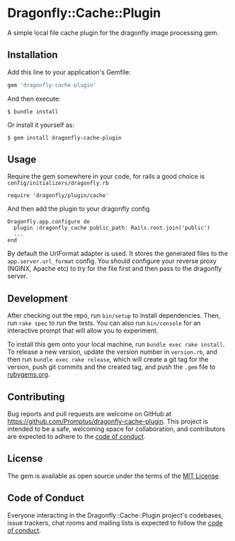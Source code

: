 # Dragonfly::Cache::Plugin

A simple local file cache plugin for the dragonfly image processing gem.

## Installation

Add this line to your application's Gemfile:

```ruby
gem 'dragonfly-cache-plugin'
```

And then execute:

    $ bundle install

Or install it yourself as:

    $ gem install dragonfly-cache-plugin

## Usage

Require the gem somewhere in your code, for rails a good choice is `config/initializers/dragonfly.rb`

    require 'dragonfly/plugin/cache'

And then add the plugin to your dragonfly config

    Dragonfly.app.configure do
      plugin :dragonfly_cache public_path: Rails.root.join('public')
      ...
    end

By default the UrlFormat adapter is used. It stores the generated files to the `app.server.url_format` config. You should configure your reverse proxy (NGINX, Apache etc) to try for the file first and then pass to the dragonfly server.

## Development

After checking out the repo, run `bin/setup` to install dependencies. Then, run `rake spec` to run the tests. You can also run `bin/console` for an interactive prompt that will allow you to experiment.

To install this gem onto your local machine, run `bundle exec rake install`. To release a new version, update the version number in `version.rb`, and then run `bundle exec rake release`, which will create a git tag for the version, push git commits and the created tag, and push the `.gem` file to [rubygems.org](https://rubygems.org).

## Contributing

Bug reports and pull requests are welcome on GitHub at https://github.com/Promptus/dragonfly-cache-plugin. This project is intended to be a safe, welcoming space for collaboration, and contributors are expected to adhere to the [code of conduct](https://github.com/Promptus/dragonfly-cache-plugin/blob/main/CODE_OF_CONDUCT.md).

## License

The gem is available as open source under the terms of the [MIT License](https://opensource.org/licenses/MIT).

## Code of Conduct

Everyone interacting in the Dragonfly::Cache::Plugin project's codebases, issue trackers, chat rooms and mailing lists is expected to follow the [code of conduct](https://github.com/Promptus/dragonfly-cache-plugin/blob/main/CODE_OF_CONDUCT.md).
